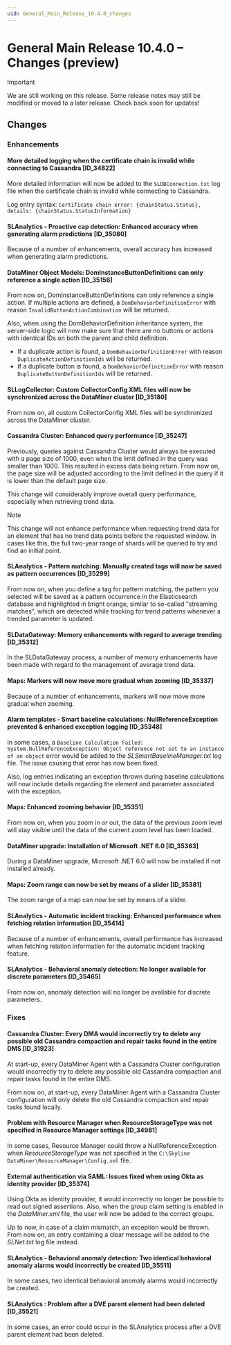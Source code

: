 ```yaml
---
uid: General_Main_Release_10.4.0_changes
---
```


# General Main Release 10.4.0 – Changes (preview)

> [!IMPORTANT]
> We are still working on this release. Some release notes may still be modified or moved to a later release. Check back soon for updates!

## Changes

### Enhancements

#### More detailed logging when the certificate chain is invalid while connecting to Cassandra [ID_34822]

<!-- MR 10.4.0 - FR 10.3.2 -->

More detailed information will now be added to the `SLDBConnection.txt` log file when the certificate chain is invalid while connecting to Cassandra.

Log entry syntax: `Certificate chain error: {chainStatus.Status}, details: {chainStatus.StatusInformation}`

#### SLAnalytics - Proactive cap detection: Enhanced accuracy when generating alarm predictions [ID_35080]

<!-- MR 10.4.0 - FR 10.3.2 -->

Because of a number of enhancements, overall accuracy has increased when generating alarm predictions.

#### DataMiner Object Models: DomInstanceButtonDefinitions can only reference a single action [ID_35156]

<!-- MR 10.4.0 - FR 10.3.2 -->

From now on, DomInstanceButtonDefinitions can only reference a single action. If multiple actions are defined, a `DomBehaviorDefinitionError` with reason `InvalidButtonActionCombination` will be returned.

Also, when using the DomBehaviorDefinition inheritance system, the server-side logic will now make sure that there are no buttons or actions with identical IDs on both the parent and child definition.

- If a duplicate action is found, a `DomBehaviorDefinitionError` with reason `DuplicateActionDefinitionIds` will be returned.
- If a duplicate button is found, a `DomBehaviorDefinitionError` with reason `DuplicateButtonDefinitionIds` will be returned.

#### SLLogCollector: Custom CollectorConfig XML files will now be synchronized across the DataMiner cluster [ID_35180]

<!-- MR 10.4.0 - FR 10.3.2 -->

From now on, all custom CollectorConfig XML files will be synchronized across the DataMiner cluster.

#### Cassandra Cluster: Enhanced query performance [ID_35247]

<!-- MR 10.4.0 - FR 10.3.3 -->

Previously, queries against Cassandra Cluster would always be executed with a page size of 1000, even when the limit defined in the query was smaller than 1000. This resulted in excess data being return. From now on, the page size will be adjusted according to the limit defined in the query if it is lower than the default page size.

This change will considerably improve overall query performance, especially when retrieving trend data.

> [!NOTE]
> This change will not enhance performance when requesting trend data for an element that has no trend data points before the requested window. In cases like this, the full two-year range of shards will be queried to try and find an initial point.

#### SLAnalytics - Pattern matching: Manually created tags will now be saved as pattern occurrences [ID_35299]

<!-- MR 10.4.0 - FR 10.3.3 -->

From now on, when you define a tag for pattern matching, the pattern you selected will be saved as a pattern occurrence in the Elasticsearch database and highlighted in bright orange, similar to so-called "streaming matches", which are detected while tracking for trend patterns whenever a trended parameter is updated.

#### SLDataGateway: Memory enhancements with regard to average trending [ID_35312]

<!-- MR 10.4.0 - FR 10.3.3 -->

In the SLDataGateway process, a number of memory enhancements have been made with regard to the management of average trend data.

#### Maps: Markers will now move more gradual when zooming [ID_35337]

<!-- MR 10.4.0 - FR 10.3.3 -->

Because of a number of enhancements, markers will now move more gradual when zooming.

#### Alarm templates - Smart baseline calculations: NullReferenceException prevented & enhanced exception logging [ID_35348]

<!-- MR 10.4.0 - FR 10.3.3 -->

In some cases, a `Baseline Calculation Failed: System.NullReferenceException: Object reference not set to an instance of an object` error would be added to the *SLSmartBaselineManager.txt* log file. The issue causing that error has now been fixed.

Also, log entries indicating an exception thrown during baseline calculations will now include details regarding the element and parameter associated with the exception.

#### Maps: Enhanced zooming behavior [ID_35351]

<!-- MR 10.4.0 - FR 10.3.3 -->

From now on, when you zoom in or out, the data of the previous zoom level will stay visible until the data of the current zoom level has been loaded.

#### DataMiner upgrade: Installation of Microsoft .NET 6.0 [ID_35363]

<!-- MR 10.4.0 - FR 10.3.3 -->

During a DataMiner upgrade, Microsoft .NET 6.0 will now be installed if not installed already.

#### Maps: Zoom range can now be set by means of a slider [ID_35381]

<!-- MR 10.4.0 - FR 10.3.3 -->

The zoom range of a map can now be set by means of a slider.

#### SLAnalytics - Automatic incident tracking: Enhanced performance when fetching relation information [ID_35414]

<!-- MR 10.4.0 - FR 10.3.3 -->

Because of a number of enhancements, overall performance has increased when fetching relation information for the automatic incident tracking feature.

#### SLAnalytics - Behavioral anomaly detection: No longer available for discrete parameters [ID_35465]

<!-- MR 10.4.0 - FR 10.3.3 -->

From now on, anomaly detection will no longer be available for discrete parameters.

### Fixes

#### Cassandra Cluster: Every DMA would incorrectly try to delete any possible old Cassandra compaction and repair tasks found in the entire DMS [ID_31923]

<!-- MR 10.4.0 - FR 10.3.3 -->

At start-up, every DataMiner Agent with a Cassandra Cluster configuration would incorrectly try to delete any possible old Cassandra compaction and repair tasks found in the entire DMS.

From now on, at start-up, every DataMiner Agent with a Cassandra Cluster configuration will only delete the old Cassandra compaction and repair tasks found locally.

#### Problem with Resource Manager when ResourceStorageType was not specified in Resource Manager settings [ID_34981]

<!-- MR 10.4.0 - FR 10.3.1 -->

In some cases, Resource Manager could throw a NullReferenceException when *ResourceStorageType* was not specified in the `C:\Skyline DataMiner\ResourceManager\Config.xml` file.

#### External authentication via SAML: Issues fixed when using Okta as identity provider [ID_35374]

<!-- MR 10.4.0 - FR 10.3.3 -->

Using Okta as identity provider, it would incorrectly no longer be possible to read out signed assertions. Also, when the group claim setting is enabled in the *DataMiner.xml* file, the user will now be added to the correct groups.

Up to now, in case of a claim mismatch, an exception would be thrown. From now on, an entry containing a clear message will be added to the *SLNet.txt* log file instead.

#### SLAnalytics - Behavioral anomaly detection: Two identical behavioral anomaly alarms would incorrectly be created [ID_35511]

<!-- MR 10.4.0 - FR 10.3.3 -->

In some cases, two identical behavioral anomaly alarms would incorrectly be created.

#### SLAnalytics : Problem after a DVE parent element had been deleted [ID_35521]

<!-- MR 10.4.0 - FR 10.3.3 -->

In some cases, an error could occur in the SLAnalytics process after a DVE parent element had been deleted.
